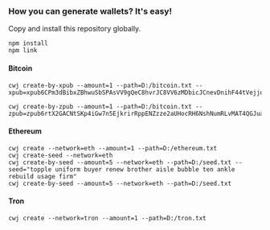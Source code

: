 ### How you can generate wallets? It's easy!
Copy and install this repository globally.
```
npm install
npm link
```
#### Bitcoin

```
cwj create-by-xpub --amount=1 --path=D:/bitcoin.txt --xpub=xpub6CPm3dBibxZBhwuSbSPAsVV9gQeC8hvrJC8VV6zMDbicJCnevDnihF44tVejjqAzXNzFkWZN4B9jup6aGz5GJyJFVxoqTrJ1eZaSLQLuWuX

cwj create-by-zpub --amount=1 --path=D:/bitcoin.txt --zpub=zpub6rtX2GACNtSKp4iGw7n5EjkrirRppENZzze2aUHocRH6NshNumRLvMAT4QGJuaUtapzCbaKi5fUUQBTjnyEboUkEo1khppS18WMnsUxTSvK
```

#### Ethereum

```
cwj create --network=eth --amount=1 --path=D:/ethereum.txt
cwj create-seed --network=eth
cwj create-by-seed --amount=5 --network=eth --path=D:/seed.txt --seed="topple uniform buyer renew brother aisle bubble ten ankle rebuild usage firm"
cwj create-by-seed --amount=5 --network=eth --path=D:/seed.txt

```

#### Tron
```
cwj create --network=tron --amount=1 --path=D:/tron.txt
```